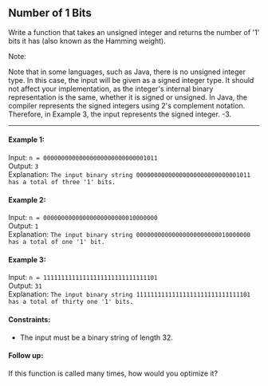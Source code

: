 ## Number of 1 Bits

Write a function that takes an unsigned integer and returns the number of '1' bits it has (also known as the Hamming weight).

Note:

Note that in some languages, such as Java, there is no unsigned integer type. In this case, the input will be given as
a signed integer type. It should not affect your implementation, as the integer's internal binary representation
is the same, whether it is signed or unsigned.
In Java, the compiler represents the signed integers using 2's complement notation. 
Therefore, in Example 3, the input represents the signed integer. -3.

___

#### Example 1:

Input: `n = 00000000000000000000000000001011`<br>
Output: `3`<br>
Explanation: `The input binary string 00000000000000000000000000001011 has a total of three '1' bits.`<br>

#### Example 2:

Input: `n = 00000000000000000000000010000000`<br>
Output: `1`<br>
Explanation: `The input binary string 00000000000000000000000010000000 has a total of one '1' bit.`<br>

#### Example 3:

Input: `n = 11111111111111111111111111111101`<br>
Output: `31`<br>
Explanation: `The input binary string 11111111111111111111111111111101 has a total of thirty one '1' bits.`<br>

#### Constraints:

* The input must be a binary string of length 32.

#### Follow up: 
If this function is called many times, how would you optimize it?
